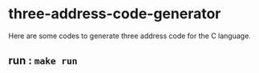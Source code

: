 # three-address-code-generator

Here are some codes to generate three address code for the C language.

## run : `make run`
